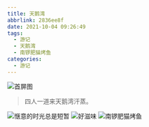 ```yaml
---
title: 天鹅湾
abbrlink: 2836ee8f
date: 2021-10-04 09:26:49
tags:
  - 游记
  - 天鹅湾
  - 南锣肥猫烤鱼
categories:
  - 游记
---
```


![首屏图](https://s11.ax1x.com/2024/02/24/pFUrd7q.jpg)

<!-- more -->

> 四人一道来天鹅湾汗蒸。

![惬意的时光总是短暂](https://s11.ax1x.com/2024/02/24/pFUraBn.jpg)
![好滋味](https://s11.ax1x.com/2024/02/24/pFUr0A0.jpg)
![南锣肥猫烤鱼](https://s11.ax1x.com/2024/02/25/pFaVil9.jpg)
